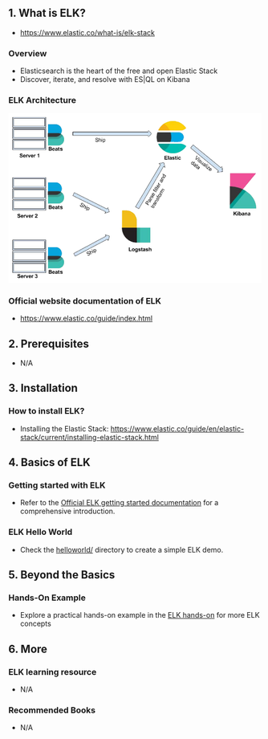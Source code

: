 ## 1. What is ELK?

- https://www.elastic.co/what-is/elk-stack

### Overview

- Elasticsearch is the heart of the free and open Elastic Stack
- Discover, iterate, and resolve with ES|QL on Kibana

### ELK Architecture

![elk_architecture](../../assets/images/elk/elk_architecture.png)

### Official website documentation of ELK

- https://www.elastic.co/guide/index.html

## 2. Prerequisites

- N/A

## 3. Installation

### How to install ELK?

- Installing the Elastic Stack: https://www.elastic.co/guide/en/elastic-stack/current/installing-elastic-stack.html

## 4. Basics of ELK

### Getting started with ELK

- Refer to the [Official ELK getting started documentation](https://www.elastic.co/guide/en/elasticsearch/reference/current/getting-started.html) for a comprehensive introduction.

### ELK Hello World

- Check the [helloworld/](./basic/helloworld/) directory to create a simple ELK demo.

## 5. Beyond the Basics

### Hands-On Example

- Explore a practical hands-on example in the [ELK hands-on](https://www.elastic.co/guide/en/elasticsearch/reference/current/index.html) for more ELK concepts

## 6. More

### ELK learning resource

- N/A

### Recommended Books

- N/A
